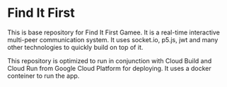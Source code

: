 # Find It First

This is base repository for Find It First Gamee. It is a real-time interactive multi-peer communication system. It uses socket.io, p5.js, jwt and many other technologies to quickly build on top of it. 

This repository is optimized to run in conjunction with Cloud Build and Cloud Run from Google Cloud Platform for deploying. It uses a docker conteiner to run the app.
